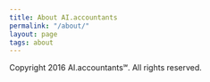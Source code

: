 ```yaml
---
title: About AI.accountants
permalink: "/about/"
layout: page
tags: about
---
```


Copyright 2016 AI.accountants℠. All rights reserved.
